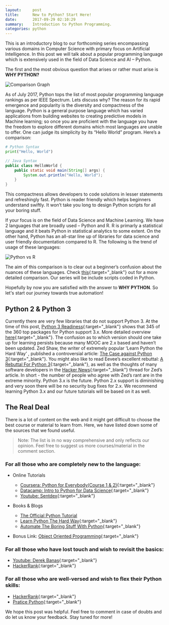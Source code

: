 ```yaml
---
layout:     post
title:      New to Python? Start Here!
date:       2017-09-29 02:10:29
summary:    Introduction to Python Programming.
categories: python
---
```

This is an introductory blog to our forthcoming series encompassing various domains in Computer Science with primary focus on Artificial Intelligence. In this post we will talk about a popular programming language which is extensively used in the field of Data Science and AI – Python.

The first and the most obvious question that arises or rather must arise is **WHY PYTHON?**

![Comparison Graph](https://github.com/djinit-ai/djinit-ai.github.io/blob/master/images/python_comparison.jpg?raw=true "Comparison Graph")

As of July 2017, Python tops the list of most popular programming language rankings as per IEEE Spectrum. Lets discuss why?
The reason for its rapid emergence and popularity is the diversity and compactness of the language. Python is a general purpose language which has varied applications from building websites to creating predictive models in Machine learning; so once you are proficient with the language you have the freedom to explore different domains which most languages are unable to offer. One can judge its simplicity by its “Hello World” program. Here’s a comparison:

```python
# Python Syntax
print("Hello, World")
```

```java
// Java Syntax
public class HelloWorld {
    public static void main(String[] args) {
        System.out.println("Hello, World");
    }
}
```
This compactness allows developers to code solutions in lesser statements and refreshingly fast. Python is reader friendly which helps beginners understand swiftly. It won’t take you long to design Python scripts for all your boring stuff. 

If your focus is on the field of Data Science and Machine Learning. We have 2 languages that are broadly used – Python and R. R is primarly a statistical language and it beats Python in statistical analytics to some extent. On the other hand, Python has an all-star line up of libraries for data science and user friendly documentation compared to R. The following is the trend of usage of these languages:

![Python vs R](https://github.com/djinit-ai/djinit-ai.github.io/blob/master/images/pythonvsr.jpg?raw=true "Python vs R")

The aim of this comparison is to clear out a beginner’s confusion about the nuances of these languages. Check [this](https://www.kdnuggets.com/2015/05/r-vs-python-data-science.html){:target="_blank"} out for a more detailed comparison. Our series will be include scripts coded in Python.

Hopefully by now you are satisfied with the answer to **WHY PYTHON**. So let's start our journey towards true automation!

## Python 2 & Python 3

Currently there are very few libraries that do not support Python 3. At the time of this post, [Python 3 Readiness](http://py3readiness.org/){:target="_blank"} shows that 345 of the 360 top packages for Python support 3.x. More detailed overview [here](http://sebastianraschka.com/Articles/2014_python_2_3_key_diff.html){:target="_blank"}. The confusion as to which version should one take up for learning persists because many MOOC are 2.x based and haven’t been updated. Zed Shaw, the writer of  extremely popular ‘Learn Python the Hard Way’ , published a controversial article: [The Case against Python 3](https://learnpythonthehardway.org/book/nopython3.html){:target="_blank"}. You might also like to read Eevee’s excellent rebuttal: [A Rebuttal For Python 3](https://eev.ee/blog/2016/11/23/a-rebuttal-for-python-3/){:target="_blank"}, as well as the thoughts of many software developers in the [Hacker News](https://news.ycombinator.com/item?id=13019819){:target="_blank"} thread for Zed’s article. In short - the number of people who agree with Zed’s rant are in the extreme minority. Python 3.x is the future. Python 2.x support is diminishing and very soon there will be no security bug fixes for 2.x. We recommend learning Python 3.x and our future tutorials will be based on it as well.

## The Real Deal

There is a lot of content on the web and it might get difficult to choose the best course or material to learn from. Here, we have listed down some of the sources that we found useful.

> Note: The list is in no way comprehensive and only reflects our opinion. Feel free to suggest us more courses/material in the comment section.

### For all those who are completely new to the language:
- Online Tutorials
  - [Coursera: Python for Everybody(Course 1 & 2)](https://www.coursera.org/specializations/python){:target="_blank"}
  - [Datacamp: Intro to Python for Data Science](https://www.datacamp.com/courses/intro-to-python-for-data-science){:target="_blank"}
  - [Youtube: Sentdex](https://www.youtube.com/playlist?list=PLQVvvaa0QuDe8XSftW-RAxdo6OmaeL85M){:target="_blank"}

- Books & Blogs
  - [The Official Python Tutorial](https://docs.python.org/3/tutorial/index.html)
  - [Learn Python The Hard Way](https://learnpythonthehardway.org/){:target="_blank"}
  - [Automate The Boring Stuff With Python][1]{:target="_blank"}
  
- Bonus Link: [Object Oriented Programming](https://www.python-course.eu/object_oriented_programming.php){:target="_blank"}

[1]:https://github.com/djinit-ai/djinit-ai.github.io/blob/master/data/automate-the-boring-stuff-with-python-2015.pdf

### For all those who have lost touch and wish to revisit the basics:
- [Youtube: Derek Banas](https://www.youtube.com/watch?v=N4mEzFDjqtA){:target="_blank"}
- [HackerRank](https://www.hackerrank.com/domains/python/py-introduction){:target="_blank"}

### For all those who are well-versed and wish to flex their Python skills:
- [HackerRank](https://www.hackerrank.com/domains/python/py-introduction){:target="_blank"}
- [Pratice Python](https://practicepython.org){:target="_blank"}

We hope this post was helpful. Feel free to comment in case of doubts and do let us know your feedback. Stay tuned for more!

